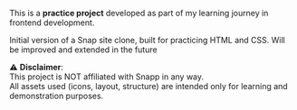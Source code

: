 This is a **practice project** developed as part of my learning journey in frontend development.

Initial version of a Snap site clone, built for practicing HTML and CSS. Will be improved and extended in the future

⚠️ **Disclaimer**:  
This project is NOT affiliated with Snapp in any way.  
All assets used (icons, layout, structure) are intended only for learning and demonstration purposes.

